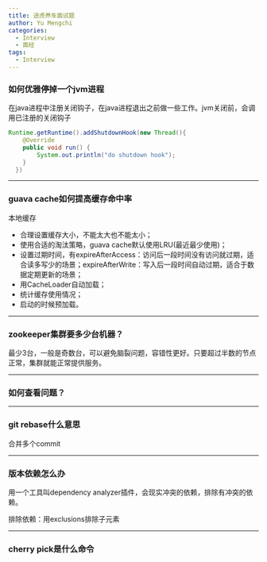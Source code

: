 ```yaml
---
title: 途虎养车面试题
author: Yu Mengchi
categories:
  - Interview
  - 面经 
tags:
  - Interview
---
```


### 如何优雅停掉一个jvm进程

在java进程中注册关闭钩子，在java进程退出之前做一些工作。jvm关闭前，会调用已注册的关闭钩子

```java
Runtime.getRuntime().addShutdownHook(new Thread(){
    @Override
    public void run() {
        System.out.println("do shutdown hook");
    }
  })
```

---
### guava cache如何提高缓存命中率

本地缓存

- 合理设置缓存大小，不能太大也不能太小；
- 使用合适的淘汰策略，guava cache默认使用LRU(最近最少使用)；
- 设置过期时间，有expireAfterAccess：访问后一段时间没有访问就过期，适合读多写少的场景；expireAfterWrite：写入后一段时间自动过期，适合于数据定期更新的场景；
- 用CacheLoader自动加载；
- 统计缓存使用情况；
- 启动的时候预加载。

---
### zookeeper集群要多少台机器？
最少3台，一般是奇数台，可以避免脑裂问题，容错性更好。只要超过半数的节点正常，集群就能正常提供服务。

---
### 如何查看问题？

---
### git rebase什么意思
合并多个commit

---
### 版本依赖怎么办

用一个工具叫dependency analyzer插件，会现实冲突的依赖，排除有冲突的依赖。

排除依赖：用exclusions排除子元素

---
### cherry pick是什么命令


